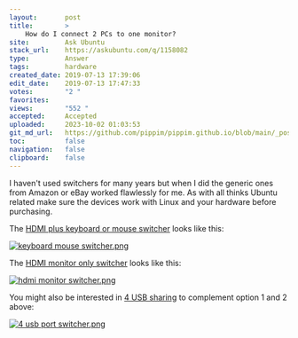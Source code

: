 ```yaml
---
layout:       post
title:        >
    How do I connect 2 PCs to one monitor?
site:         Ask Ubuntu
stack_url:    https://askubuntu.com/q/1158082
type:         Answer
tags:         hardware
created_date: 2019-07-13 17:39:06
edit_date:    2019-07-13 17:47:33
votes:        "2 "
favorites:    
views:        "552 "
accepted:     Accepted
uploaded:     2023-10-02 01:03:53
git_md_url:   https://github.com/pippim/pippim.github.io/blob/main/_posts/2019/2019-07-13-How-do-I-connect-2-PCs-to-one-monitor_.md
toc:          false
navigation:   false
clipboard:    false
---
```


I haven't used switchers for many years but when I did the generic ones from Amazon or eBay worked flawlessly for me. As with all thinks Ubuntu related make sure the devices work with Linux and your hardware before purchasing.

The [HDMI plus keyboard or mouse switcher][1] looks like this:

[![keyboard mouse switcher.png][2]][2]

The [HDMI monitor only switcher][3] looks like this:

[![hdmi monitor switcher.png][4]][4]

You might also be interested in [4 USB sharing][5] to complement option 1 and 2 above:

[![4 usb port switcher.png][6]][6]


  [1]: https://www.amazon.ca/Switcher-Keyboard-Display-Desktop-Controller/dp/B07M63D22S/ref=asc_df_B07M63D22S/?tag=googleshopc0c-20&linkCode=df0&hvadid=337450414220&hvpos=1o1&hvnetw=g&hvrand=12872323338591253653&hvpone=&hvptwo=&hvqmt=&hvdev=c&hvdvcmdl=&hvlocint=&hvlocphy=9060769&hvtargid=pla-753184940621&psc=1
  [2]: https://i.stack.imgur.com/s85kb.png
  [3]: https://www.amazon.ca/dp/B07CKNQGHF/ref=sspa_dk_detail_1?psc=1&pd_rd_i=B07CKNQGHF&pd_rd_w=MybYY&pf_rd_p=4b7c8c1c-293f-4b1e-a49a-8787dff31bcb&pd_rd_wg=IK6WF&pf_rd_r=YV86W1K0D0R4A28ZMHFV&pd_rd_r=b7071c9f-a594-11e9-a041-afcf3c2cca71
  [4]: https://i.stack.imgur.com/iqqyC.png
  [5]: https://www.amazon.ca/UGREEN-Computers-Peripheral-Switcher-One-Button/dp/B01N6GD9JO/ref=asc_df_B01N6GD9JO/?tag=googleshopc0c-20&linkCode=df0&hvadid=292982081894&hvpos=1o5&hvnetw=g&hvrand=10730395564397275252&hvpone=&hvptwo=&hvqmt=&hvdev=c&hvdvcmdl=&hvlocint=&hvlocphy=9060769&hvtargid=pla-350939791158&psc=1
  [6]: https://i.stack.imgur.com/KTFX7.png
